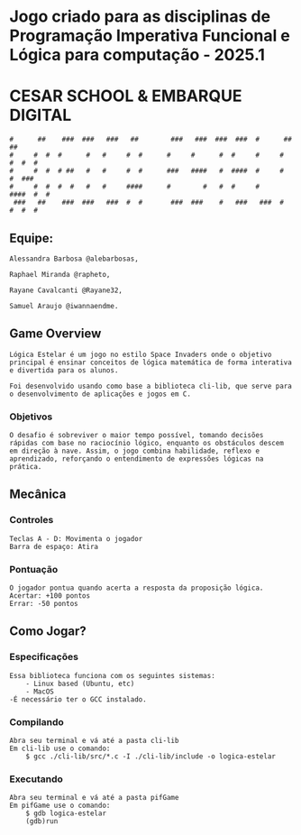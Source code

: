 # Jogo criado para as disciplinas de Programação Imperativa Funcional e Lógica para computação - 2025.1

# CESAR SCHOOL & EMBARQUE DIGITAL



    #      ##    ###  ###   ###   ##        ###   ###  ###  ###  #      ##    ##
    #     #  #  #      #   #     #  #      #     #      #  #     #     #  #  #  #
    #     #  #  # ##   #   #     #  #      ###   ####   #  ####  #     #  #  ### 
    #     #  #  #  #   #   #     ####      #        #   #  #     #     ####  #  #
     ###   ##    ###  ###   ###  #  #       ###  ###    #   ###   ###  #  #  #  #


## Equipe:

    Alessandra Barbosa @alebarbosas,

    Raphael Miranda @rapheto,

    Rayane Cavalcanti @Rayane32,
    
    Samuel Araujo @iwannaendme.


## Game Overview
    Lógica Estelar é um jogo no estilo Space Invaders onde o objetivo principal é ensinar conceitos de lógica matemática de forma interativa e divertida para os alunos.

    Foi desenvolvido usando como base a biblioteca cli-lib, que serve para o desenvolvimento de aplicações e jogos em C.




### Objetivos
    O desafio é sobreviver o maior tempo possível, tomando decisões rápidas com base no raciocínio lógico, enquanto os obstáculos descem em direção à nave. Assim, o jogo combina habilidade, reflexo e aprendizado, reforçando o entendimento de expressões lógicas na prática.

## Mecânica


### Controles
    Teclas A - D: Movimenta o jogador
    Barra de espaço: Atira


### Pontuação
    O jogador pontua quando acerta a resposta da proposição lógica.
    Acertar: +100 pontos
    Errar: -50 pontos


## Como Jogar?


### Especificações
    Essa biblioteca funciona com os seguintes sistemas:
        - Linux based (Ubuntu, etc)
        - MacOS
    -É necessário ter o GCC instalado.


### Compilando
    Abra seu terminal e vá até a pasta cli-lib
    Em cli-lib use o comando:
        $ gcc ./cli-lib/src/*.c -I ./cli-lib/include -o logica-estelar


### Executando
    Abra seu terminal e vá até a pasta pifGame
    Em pifGame use o comando:
        $ gdb logica-estelar
        (gdb)run



